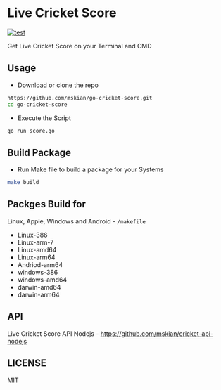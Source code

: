 # Live Cricket Score  

[![test](https://github.com/mskian/go-cricket-score/actions/workflows/test.yml/badge.svg)](https://github.com/mskian/go-cricket-score/actions/workflows/test.yml)  

Get Live Cricket Score on your Terminal and CMD  

## Usage

- Download or clone the repo

```sh
https://github.com/mskian/go-cricket-score.git
cd go-cricket-score
```

- Execute the Script

```sh
go run score.go
```

## Build Package

- Run Make file to build a package for your Systems

```sh
make build
```

## Packges Build for

Linux, Apple, Windows and Android - `/makefile`  

- Linux-386
- Linux-arm-7
- Linux-amd64
- Linux-arm64
- Andriod-arm64
- windows-386
- windows-amd64
- darwin-amd64
- darwin-arm64

## API

Live Cricket Score API Nodejs - <https://github.com/mskian/cricket-api-nodejs>

## LICENSE

MIT
